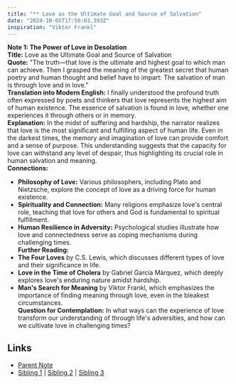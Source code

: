 ```yaml
---
title: "** Love as the Ultimate Goal and Source of Salvation"
date: "2024-10-05T17:50:03.393Z"
inspiration: "Viktor Frankl"
---
```


  
**Note 1: The Power of Love in Desolation**  
**Title:** Love as the Ultimate Goal and Source of Salvation  
**Quote:** "The truth—that love is the ultimate and highest goal to which man can achieve. Then I grasped the meaning of the greatest secret that human poetry and human thought and belief have to impart: The salvation of man is through love and in love."  
**Translation into Modern English:** I finally understood the profound truth often expressed by poets and thinkers that love represents the highest aim of human existence. The essence of salvation is found in love, whether one experiences it through others or in memory.  
**Explanation:** In the midst of suffering and hardship, the narrator realizes that love is the most significant and fulfilling aspect of human life. Even in the darkest times, the memory and imagination of love can provide comfort and a sense of purpose. This understanding suggests that the capacity for love can withstand any level of despair, thus highlighting its crucial role in human salvation and meaning.  
**Connections:**  
- **Philosophy of Love:** Various philosophers, including Plato and Nietzsche, explore the concept of love as a driving force for human existence.  
- **Spirituality and Connection:** Many religions emphasize love's central role, teaching that love for others and God is fundamental to spiritual fulfillment.  
- **Human Resilience in Adversity:** Psychological studies illustrate how love and connectedness serve as coping mechanisms during challenging times.  
**Further Reading:**  
- **The Four Loves** by C.S. Lewis, which discusses different types of love and their significance in life.  
- **Love in the Time of Cholera** by Gabriel García Márquez, which deeply explores love's enduring nature amidst hardship.  
- **Man's Search for Meaning** by Viktor Frankl, which emphasizes the importance of finding meaning through love, even in the bleakest circumstances.  
**Question for Contemplation:** In what ways can the experience of love transform our understanding of through life's adversities, and how can we cultivate love in challenging times?  


## Links

- [Parent Note](/parent-note.md)
- [Sibling 1](/zettel1.md) | [Sibling 2](/zettel2.md) | [Sibling 3](/zettel3.md)
